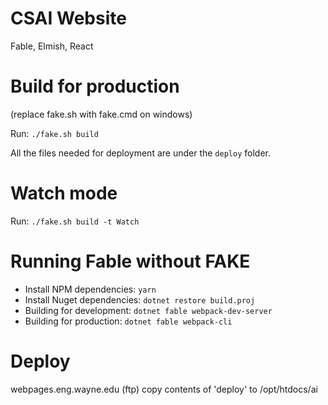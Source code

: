 # CSAI Website 

Fable, Elmish, React

# Build for production
(replace fake.sh with fake.cmd on windows)

Run: `./fake.sh build` 

All the files needed for deployment are under the `deploy` folder.

# Watch mode

Run: `./fake.sh build -t Watch`

# Running Fable without FAKE

- Install NPM dependencies: `yarn`
- Install Nuget dependencies: `dotnet restore build.proj`
- Building for development: `dotnet fable webpack-dev-server`
- Building for production: `dotnet fable webpack-cli`

# Deploy
webpages.eng.wayne.edu (ftp)
copy contents of 'deploy' to /opt/htdocs/ai


